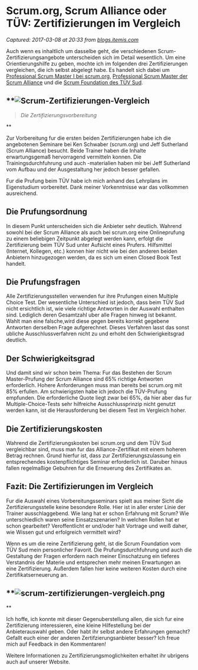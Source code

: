 # Scrum.org, Scrum Alliance oder TÜV: Zertifizierungen im Vergleich

_Captured: 2017-03-08 at 20:33 from [blogs.itemis.com](https://blogs.itemis.com/de/scrumorg-scrumalliance-oder-t%C3%BCv-zertifizierungen-im-vergleich?utm_campaign=Agile&utm_source=hs_email&utm_medium=email&utm_content=44124945&_hsenc=p2ANqtz-9UWRv-VdOeFUWrrK2sOIK9fV9h9NGJB0HkrAps21xJN6j8OEDWk5ymnCWKxtd3778A_VjQ5YtVUjfOdVCT-0MnQXUued1JZm9Rlvtp-FupSMWsHs4&_hsmi=44124945)_

Auch wenn es inhaltlich um dasselbe geht, die verschiedenen Scrum-Zertifizierungsangebote unterscheiden sich im Detail wesentlich. Um eine Orientierungshilfe zu geben, mochte ich im folgenden drei Zertifizierungen vergleichen, die ich selbst abgelegt habe. Es handelt sich dabei um [Professional Scrum Master I bei scrum.org](https://www.scrum.org/courses/professional-scrum-master-training), [Professional Scrum Master der Scrum Alliance](https://www.scrumalliance.org/certifications/practitioners/certified-scrummaster-csm) und die [Scrum Foundation des TÜV Sud](http://www.tuev-sued.de/akademie-de/examination-institute/portfolio/scrum/6121138).

## **![Scrum-Zertifizierungen-Vergleich](https://blogs.itemis.com/hs-fs/hubfs/Blog/Agile/Logos.jpg?t=1488986337437&width=362&name=Logos.jpg)

> _Die Zertifizierungsvorbereitung_

**

Zur Vorbereitung fur die ersten beiden Zertifizierungen habe ich die angebotenen Seminare bei Ken Schwaber (scrum.org) und Jeff Sutherland (Scrum Alliance) besucht. Beide Trainer haben die Inhalte erwartungsgemaß hervorragend vermitteln konnen. Die Trainingsdurchfuhrung und auch -materialien haben mir bei Jeff Sutherland vom Aufbau und der Ausgestaltung her jedoch besser gefallen.

Fur die Prufung beim TÜV habe ich mich anhand des Lehrplans im Eigenstudium vorbereitet. Dank meiner Vorkenntnisse war das vollkommen ausreichend.

## **Die Prufungsordnung**

In diesem Punkt unterscheiden sich die Anbieter sehr deutlich. Wahrend sowohl bei der Scrum Alliance als auch bei scrum.org eine Onlineprufung zu einem beliebigen Zeitpunkt abgelegt werden kann, erfolgt die Zertifizierung beim TÜV Sud unter Aufsicht eines Prufers. Hilfsmittel (Internet, Kollegen, etc.) konnen hier nicht wie bei den anderen beiden Anbietern hinzugezogen werden, da es sich um einen Closed Book Test handelt.

## **Die Prufungsfragen**

Alle Zertifizierungsstellen verwenden fur ihre Prufungen einen Multiple Choice Test. Der wesentliche Unterschied ist jedoch, dass beim TÜV Sud nicht ersichtlich ist, wie viele richtige Antworten in der Auswahl enthalten sind. Lediglich deren Gesamtzahl uber alle Fragen hinweg ist bekannt. Wahlt man eine falsche,wird diese gegen bereits korrekt gegebene Antworten derselben Frage aufgerechnet. Dieses Verfahren lasst das sonst ubliche Ausschlussverfahren nicht zu und erhoht den Schwierigkeitsgrad deutlich.

## **Der Schwierigkeitsgrad**

Und damit sind wir schon beim Thema: Fur das Bestehen der Scrum Master-Prufung der Scrum Alliance sind 65% richtige Antworten erforderlich. Hohere Anforderungen muss man bereits bei scrum.org mit 85% erfullen. Am schwierigsten habe ich jedoch die TÜV-Prufung empfunden. Die erforderliche Quote liegt zwar bei 65%, da hier aber das fur Multiple-Choice-Tests sehr hilfreiche Ausschlussprinzip nicht genutzt werden kann, ist die Herausforderung bei diesem Test im Vergleich hoher.

## **Die Zertifizierungskosten**

Wahrend die Zertifizierungskosten bei scrum.org und dem TÜV Sud vergleichbar sind, muss man fur das Alliance-Zertifikat mit einem hoheren Betrag rechnen. Grund hierfur ist, dass zur Zertifizierungszulassung ein entsprechendes kostenpflichtiges Seminar erforderlich ist. Daruber hinaus fallen regelmaßige Gebuhren fur die Erneuerung des Zertifikates an.

## **Fazit: Die Zertifizierungen im Vergleich**

Fur die Auswahl eines Vorbereitungsseminars spielt aus meiner Sicht die Zertifizierungsstelle keine besondere Rolle. Hier ist in aller erster Linie der Trainer ausschlaggebend. Wie lang hat er schon Erfahrung mit Scrum? Wie unterschiedlich waren seine Einsatzszenarien? In welchen Rollen hat er schon gearbeitet? Veroffentlicht er und/oder halt Vortrage und weiß daher, wie Wissen gut und erfolgreich vermittelt wird?

Wenn es um die reine Zertifizierung geht, ist die Scrum Foundation vom TÜV Sud mein personlicher Favorit. Die Prufungsdurchfuhrung und auch die Gestaltung der Fragen erfordern nach meiner Einschatzung ein tieferes Verstandnis der Materie und entsprechen mehr meinen Erwartungen an eine Zertifizierung. Außerdem fallen hier keine weiteren Kosten durch eine Zertifikatserneuerung an.

## **![scrum-zertifizierungen-vergleich.png](https://blogs.itemis.com/hs-fs/hubfs/Blog/Agile/scrum-zertifizierungen-vergleich.png?t=1488986337437&width=362&height=224&name=scrum-zertifizierungen-vergleich.png)

**

Ich hoffe, ich konnte mit dieser Gegenuberstellung allen, die sich fur eine Zertifizierung interessieren, eine kleine Hilfestellung bei der Anbieterauswahl geben. Oder habt ihr selbst andere Erfahrungen gemacht? Gefallt euch einer der anderen Zertifzierungsanbieter besser? Ich freue mich auf Feedback in den Kommentaren!

Weitere Informationen zu Zertifizierungsmoglichkeiten erhaltet ihr ubrigens auch auf unserer Website.

